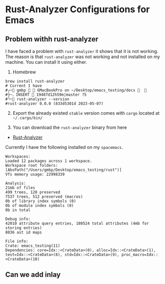 # Rust-Analyzer Configurations for Emacs

## Problem withh rust-analyzer
I have faced a problem with `rust-analyzer` it shows that it is not working. The
reason is that `rust-analyzer` was not working and not installed on my machine.
You can install it using either.

1. Homebrew

```shell
brew install rust-analyzer
# Current I have
#╭─ gmbp   GMacBookPro on ~/Desktop/emacs_testing/docs   
#├─ﮧ INSERT  19487d12h59m|master ?5
#╰─ rust-analyzer --version
#rust-analyzer 0.0.0 (833d5301d 2023-05-07)
```
2. Export the already existed `stable` version comes with `cargo` located at `~/.cargo/bin/`

3. You can download the `rust-analyzer` binary from here

- [Rust-Analyzer](https://github.com/rust-lang/rust-analyzer/releases)

Currently I have the following installed on my `spacemacs`.

```shell
Workspaces:
Loaded 12 packages across 1 workspace.
Workspace root folders: [AbsPath("/Users/gmbp/Desktop/emacs_testing/rust")]
Vfs memory usage: 22998339

Analysis:
21mb of files
499 trees, 128 preserved
7537 trees, 512 preserved (macros)
0b of library index symbols (0)
0b of module index symbols (0)
0b in total

Debug info:
42010 attribute query entries, 180524 total attributes (4mb for storing entries)
8036 ast id maps

File info:
Crate: emacs_testing(11)
Dependencies: core=Idx::<CrateData>(0), alloc=Idx::<CrateData>(1), test=Idx::<CrateData>(8), std=Idx::<CrateData>(9), proc_macro=Idx::<CrateData>(10)
```


## Can we add inlay
